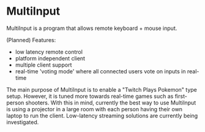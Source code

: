 # MultiInput

MultiInput is a program that allows remote keyboard + mouse input.

(Planned) Features:
* low latency remote control
* platform independent client
* multiple client support
* real-time 'voting mode' where all connected users vote on inputs in real-time

The main purpose of MultiInput is to enable a "Twitch Plays Pokemon" type setup. However, it is tuned more towards real-time games such as first-person shooters. With this in mind, currently the best way to use MultiInput is using a projector in a large room with each person having their own laptop to run the client. Low-latency streaming solutions are currently being investigated.